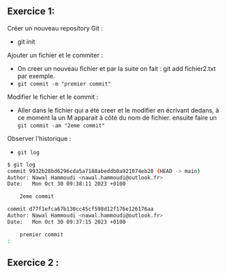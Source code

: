 ## Exercice 1:
Créer un nouveau repository Git : 
- git init

Ajouter un fichier et le commiter : 
- On creer un nouveau fichier et par la suite on fait : git add fichier2.txt par exemple.
- `git commit -m "premier commit"`

Modifier le fichier et le commit : 
- Aller dans le fichier qui a été creer et le modifier en écrivant dedans, à ce moment la un M apparait à côté du nom de fichier. ensuite faire un `git commit -am "2eme commit"`

Observer l'historique :
- `git log`
``` bash 
$ git log
commit 9932b28bd6296cda5a7188abeddb0a921074eb20 (HEAD -> main)
Author: Nawal Hammoudi <nawal.hammoudi@outlook.fr>
Date:   Mon Oct 30 09:38:11 2023 +0100

    2eme commit

commit d77f1efca67b130cc45cf598d12f176e126176aa
Author: Nawal Hammoudi <nawal.hammoudi@outlook.fr>
Date:   Mon Oct 30 09:37:15 2023 +0100

    premier commit
:
```

## Exercice 2 :
